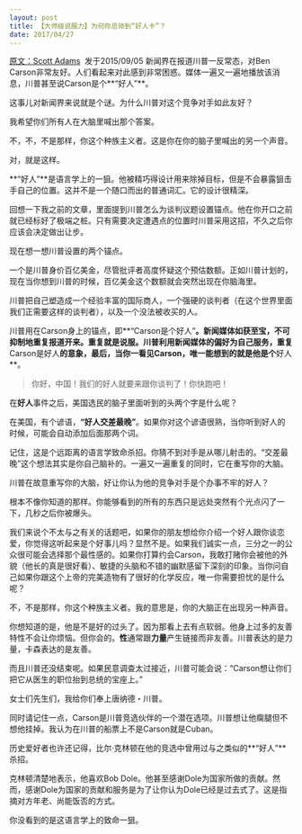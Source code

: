 ```yaml
---
layout: post
title: 【大师级说服力】为何你总领到“好人卡”？
date: 2017/04/27
---
```


[原文：Scott Adams][1]  发于2015/09/05
新闻界在报道川普一反常态，对Ben Carson非常友好。人们看起来对此感到非常困惑。媒体一遍又一遍地播放该消息，川普甚至说Carson是个**“好人”**。

这事儿对新闻界来说就是个谜。为什么川普对这个竞争对手如此友好？

我希望你们所有人在大脑里喊出那个答案。

不，不，不是那样，你这个种族主义者。这是你在你的脑子里喊出的另一个声音。

对，就是这样。

**“好人”**是语言学上的一狙。他被精巧得设计用来除掉目标，但是不会暴露狙击手自己的位置。这并不是一个随口而出的普通词汇。它的设计很精深。

回想一下我之前的文章，里面提到川普怎么为谈判议题设置锚点。他在你开口之前就已经标好了极端之桩。只有需要决定遭遇点的位置时川普采用这招，不久之后你应该会决定做出让步。

现在想一想川普设置的两个锚点。

一个是川普身价百亿美金，尽管批评者高度怀疑这个预估数额。正如川普计划的，现在当你想到川普的时候，百亿美金这个数额就会突然出现在你脑海里。

川普把自己塑造成一个经验丰富的国际商人，一个强硬的谈判者（在这个世界里面我们正需要这样的谈判者），以及一个没法被收买的人。

川普用在Carson身上的锚点，即**“Carson是个好人”**。新闻媒体如获至宝，不可抑制地重复报道开来。重复就是说服。川普利用新闻媒体的偏好为自己服务，重复**Carson是好人**的意象，最后，当你一看见Carson，唯一能想到的就是他是个**好人**。

>你好，中国！我们的好人就要来跟你谈判了！你快跑吧！

在**好人**事件之后，美国选民的脑子里面听到的头两个字是什么呢？

在美国，有个谚语，**“好人交差最晚”**。如果你对这个谚语很熟，当你听到好人的时候，可能会自动添加后面那两个词。

记住，这是个远距离的语言学致命杀招。你猜不到对手是从哪儿射击的。“交差最晚”这个想法其实是你自己脑补的。一遍又一遍重复的同时，它在重写你的大脑。

川普在故意重写你的大脑，好让你认为他的竞争对手是个办事不牢的好人？

根本不像你知道的那样。你能够看到的所有的东西只是远处突然有个光点闪了一下，几秒之后你被爆头。

我们来说个不太与之有关的话题吧，如果你的朋友想给你介绍一个好人跟你谈恋爱，你觉得这听起来是个好事儿吗？显然不是。如果我们诚实一点，三分之一的公众很可能会选择那个最性感的。如果你打算约会Carson，我敢打赌你会被他的外貌（他长的真是很好看）、敏捷的头脑和不错的幽默感留下深刻的印象。当你问自己如果你跟这个上帝的完美造物有了很好的化学反应，唯一你需要担忧的是什么呢？

不，不是那样，你这个种族主义者。我的意思是，你的大脑正在出现另一种声音。

你想知道的是，他是不是好的过头了。因为那看上去有点软弱。他身上过多的友善特性不会让你烦恼。但你会的。**性**通常跟**力量**产生链接而非友善。川普表达的是力量，卡森表达的是友善。

而且川普还没结束呢。如果民意调查太过接近，川普可能会说：“Carson想让你们把它从医生的职位抬到总统的宝座上。”

女士们先生们，我给你们奉上唐纳德・川普。

同时请记住一点，Carson是川普竞选伙伴的一个潜在选项。川普想让他瘸腿但不想他挂掉。我认为在川普的船票上不是Carson就是Cuban。

历史爱好者也许还记得，比尔·克林顿在他的竞选中曾用过与之类似的**“好人”**杀招。

克林顿清楚地表示，他喜欢Bob Dole。他甚至感谢Dole为国家所做的贡献。然而，感谢Dole为国家的贡献和服务是为了让你认为Dole已经是过去式了。这是指摘对方年老、尚能饭否的方式。

你没看到的是这语言学上的致命一狙。


[1]: http://blog.dilbert.com/post/128401835811/nice-guy-part-of-my-trump-persuasion-series
